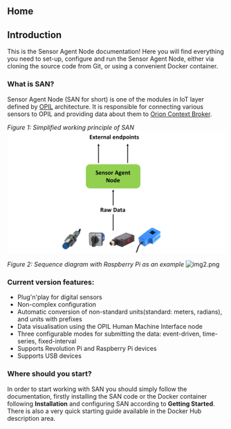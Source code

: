 ## Home

## Introduction

This is the Sensor Agent Node documentation! Here you will find everything you need to set-up,
configure and run the Sensor Agent Node, either via cloning the source code from Git, or using a convenient Docker container.

### What is SAN?

Sensor Agent Node (SAN for short) is one of the modules in IoT layer defined by [OPIL](http://project.l4ms.eu/OPIL-Documentation) architecture. It is responsible for connecting various sensors to OPIL and providing data about them to [Orion Context Broker](https://fiware-orion.readthedocs.io/en/master).

*Figure 1: Simplified working principle of SAN*
![img1.png](./img/img1.png "Simplified working principle")

*Figure 2: Sequence diagram with Raspberry Pi as an example*
![img2.png](./img/img2.png "Raspberry Pi example")

### Current version features:

* Plug'n'play for digital sensors
* Non-complex configuration
* Automatic conversion of non-standard units(standard: meters, radians), and units with prefixes
* Data visualisation using the OPIL Human Machine Interface node
* Three configurable modes for submitting the data: event-driven, time-series, fixed-interval
* Supports Revolution Pi and Raspberry Pi devices
* Supports USB devices

### Where should you start?

In order to start working with SAN you should simply follow the documentation, firstly installing the SAN code or the Docker container following **Installation** and configuring SAN according to **Getting Started**. There is also a very quick starting guide available in the Docker Hub description area.
